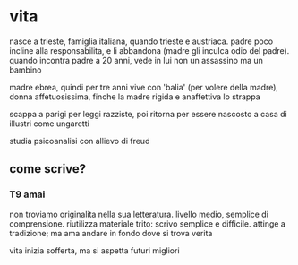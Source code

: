 # vita

nasce a trieste, famiglia italiana, quando trieste e austriaca. padre poco incline alla responsabilita, e li abbandona (madre gli inculca odio del padre). quando incontra padre a 20 anni, vede in lui non un assassino ma un bambino

madre ebrea, quindi per tre anni vive con 'balia' (per volere della madre), donna affetuosissima, finche la madre rigida e anaffettiva lo strappa

scappa a parigi per leggi razziste, poi ritorna per essere nascosto a casa di illustri come ungaretti

studia psicoanalisi con allievo di freud

## come scrive?

### T9 amai

non troviamo originalita nella sua letteratura. livello medio, semplice di comprensione. riutilizza materiale trito: scrivo semplice e difficile. attinge a tradizione; ma ama andare in fondo dove si trova verita

vita inizia sofferta, ma si aspetta futuri migliori
